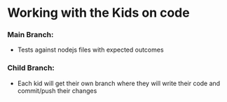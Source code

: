 # Working with the Kids on code

### Main Branch:
- Tests against nodejs files with expected outcomes


### Child Branch:
- Each kid will get their own branch where they will write their code and commit/push their changes
